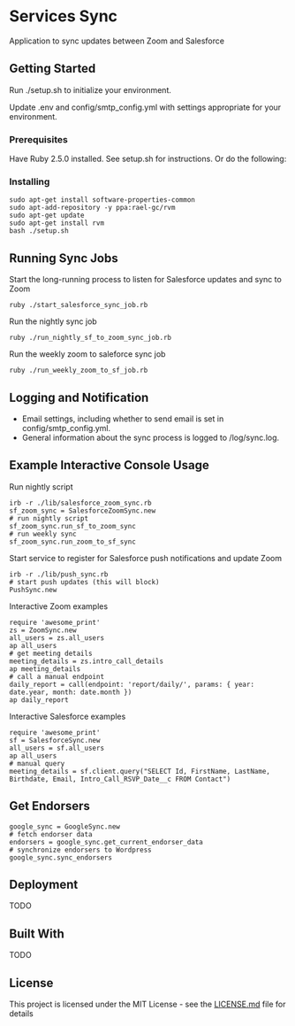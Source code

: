 # Services Sync

Application to sync updates between Zoom and Salesforce

## Getting Started

Run ./setup.sh to initialize your environment.

Update .env and config/smtp_config.yml with settings appropriate for your environment.

### Prerequisites

Have Ruby 2.5.0 installed. See setup.sh for instructions. Or do the following:

### Installing

```
sudo apt-get install software-properties-common
sudo apt-add-repository -y ppa:rael-gc/rvm
sudo apt-get update
sudo apt-get install rvm
bash ./setup.sh
```

## Running Sync Jobs

Start the long-running process to listen for Salesforce updates and sync to Zoom
```
ruby ./start_salesforce_sync_job.rb
```

Run the nightly sync job
```
ruby ./run_nightly_sf_to_zoom_sync_job.rb
```

Run the weekly zoom to saleforce sync job
```
ruby ./run_weekly_zoom_to_sf_job.rb
```

## Logging and Notification

* Email settings, including whether to send email is set in config/smtp_config.yml.
* General information about the sync process is logged to /log/sync.log.

## Example Interactive Console Usage

Run nightly script
```
irb -r ./lib/salesforce_zoom_sync.rb
sf_zoom_sync = SalesforceZoomSync.new
# run nightly script
sf_zoom_sync.run_sf_to_zoom_sync
# run weekly sync
sf_zoom_sync.run_zoom_to_sf_sync
```

Start service to register for Salesforce push notifications and update Zoom
```
irb -r ./lib/push_sync.rb
# start push updates (this will block)
PushSync.new
```
Interactive Zoom examples
```
require 'awesome_print'
zs = ZoomSync.new
all_users = zs.all_users
ap all_users
# get meeting details
meeting_details = zs.intro_call_details
ap meeting_details
# call a manual endpoint
daily_report = call(endpoint: 'report/daily/', params: { year: date.year, month: date.month })
ap daily_report
```
Interactive Salesforce examples
```
require 'awesome_print'
sf = SalesforceSync.new
all_users = sf.all_users
ap all_users
# manual query
meeting_details = sf.client.query("SELECT Id, FirstName, LastName, Birthdate, Email, Intro_Call_RSVP_Date__c FROM Contact")
```
## Get Endorsers

```
google_sync = GoogleSync.new
# fetch endorser data
endorsers = google_sync.get_current_endorser_data
# synchronize endorsers to Wordpress
google_sync.sync_endorsers
```

## Deployment

TODO

## Built With

TODO

## License

This project is licensed under the MIT License - see the [LICENSE.md](LICENSE.md) file for details
